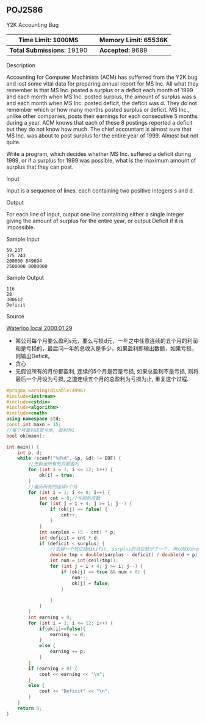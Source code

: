 ## POJ2586

Y2K Accounting Bug

| **Time Limit:** 1000MS       |      | **Memory Limit:** 65536K |
| ---------------------------- | ---- | ------------------------ |
| **Total Submissions:** 19190 |      | **Accepted:** 9689       |

Description

Accounting for Computer Machinists (ACM) has sufferred from the Y2K bug and lost some vital data for preparing annual report for MS Inc.
All what they remember is that MS Inc. posted a surplus or a deficit each month of 1999 and each month when MS Inc. posted surplus, the amount of surplus was s and each month when MS Inc. posted deficit, the deficit was d. They do not remember which or how many months posted surplus or deficit. MS Inc., unlike other companies, posts their earnings for each consecutive 5 months during a year. ACM knows that each of these 8 postings reported a deficit but they do not know how much. The chief accountant is almost sure that MS Inc. was about to post surplus for the entire year of 1999. Almost but not quite.

Write a program, which decides whether MS Inc. suffered a deficit during 1999, or if a surplus for 1999 was possible, what is the maximum amount of surplus that they can post.

Input

Input is a sequence of lines, each containing two positive integers s and d.

Output

For each line of input, output one line containing either a single integer giving the amount of surplus for the entire year, or output Deficit if it is impossible.

Sample Input

```
59 237
375 743
200000 849694
2500000 8000000
```

Sample Output

```
116
28
300612
Deficit
```

Source

[Waterloo local 2000.01.29](http://poj.org/searchproblem?field=source&key=Waterloo+local+2000.01.29)

* 某公司每个月要么盈利s元，要么亏损d元，一年之中任意连续的五个月的利润和是亏损的，最后问一年的总收入是多少，如果盈利即输出数额，如果亏损，则输出Deficit。
* 贪心
* 先假设所有的月份都盈利, 连续的5个月是否是亏损, 如果总盈利不是亏损, 则将最后一个月设为亏损, 之道连续五个月的总盈利为亏损为止, 重复这个过程. 

```c++
#pragma warning(disable:4996)
#include<iostream>
#include<cstdio>
#include<algorithm>
#include<cmath>
using namespace std;
const int maxn = 15;
//每个月盈利还是亏本, 盈利为1
bool ok[maxn];

int main() {
	int p, d;
	while (scanf("%d%d", &p, &d) != EOF) {
		//先假设所有的月都盈利
		for (int i = 1; i <= 12; i++) {
			ok[i] = true;
		}
		//遍历所有的连续5个月
		for (int i = 1; i <= 8; i++) {
			int cnt = 0;//亏损的月数
			for (int j = i + 4; j >= i; j--) {
				if (ok[j] == false) {
					cnt++;
				}
			}
			int surplus = (5 - cnt) * p;
			int deficit = cnt * d;
			if (deficit < surplus) {
				//去掉一个坑位给dicifit, surplus的坑位就少了一个, 所以除以d+p
				double tmp = double(surplus - deficit) / double(d + p);
				int num = int(ceil(tmp));
				for (int j = i + 4; j >= i; j--) {
					if (ok[j] == true && num > 0) {
						num--;
						ok[j] = false;
					}
					
				}
			}
		}
		int earning = 0;
		for (int i = 1; i <= 12; i++) {
			if(ok[i]==false){
				earning -= d;
			}
			else {
				earning += p;
			}
		}
		if (earning > 0) {
			cout << earning << "\n";
		}
		else {
			cout << "Deficit" << "\n";
		}
	}
	return 0;
}
```


